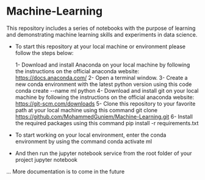 # Machine-Learning
This repository includes a series of notebooks with the purpose of learning and demonstrating machine learning skills and experiments in data science.

- To start this repository at your local machine or environment please follow the steps below:

  1- Download and install Anaconda on your local machine by following the instructions on the official anaconda website: https://docs.anaconda.com/
  2- Open a terminal window.
  3- Create a new conda environment with the latest python version using this code
      conda create --name ml python
  4- Download and install git on your local machine by following the instructions on the official anaconda website: https://git-scm.com/downloads
  5- Clone this repository to your favorite path at your local machine using this command
      git clone https://github.com/MohammedGuniem/Machine-Learning.git
  6- Install the required packages using this command
      pip install -r requirements.txt

- To start working on your local environment, enter the conda environment by using the command
      conda activate ml
- And then run the jupyter notebook service from the root folder of your project
      jupyter notebook

... More documentation is to come in the future

